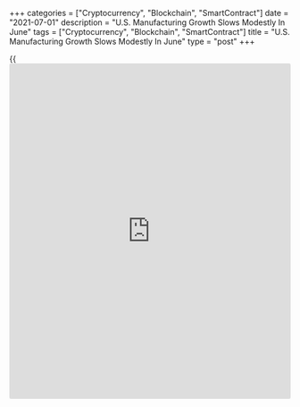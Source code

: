 +++
categories = ["Cryptocurrency", "Blockchain", "SmartContract"]
date = "2021-07-01"
description = "U.S. Manufacturing Growth Slows Modestly In June"
tags = ["Cryptocurrency", "Blockchain", "SmartContract"]
title = "U.S. Manufacturing Growth Slows Modestly In June"
type = "post"
+++

{{<iframe id="large-banner" src="https://www.bounty.group/#slide=20.0" width="100%" height="600" scrolling="no" style="border: 0px solid rgb(216, 221, 230); border-radius: 3px;">}}

A report released by the Institute for Supply Management on Thursday
showed a modest slowdown in the pace of growth in U.S. manufacturing
activity in the month of June.

The ISM said its manufacturing PMI slipped to 60.6 in June from 61.2 in
May, although a reading above 50 still indicates growth in the
manufacturing sector. Economists had expected the index to edge down to
61.0.

The modest decrease by the headline index partly reflected a slowdown in
the pace of growth in new orders, as the new orders index fell to 66.0
in June from 67.0 in May.

The employment index also slid to 49.9 in June from 50.9 in May,
indicating a slight contraction after six straight months of job growth.

On the other hand, the report showed the production index climbed to
60.8 in June from 58.5 in the previous month.

The prices index also jumped to 92.1 in June from 88.0 in May, reaching
its highest reading since hitting 93.1 in July of 1979.

"Overall, the report adds to signs that the 'transitory' surge in prices
seen over the past few months still has a little while to run," said
Michael Pearce, Senior U.S. Economist at Capital Economics.

He added, "That will make life more uncomfortable for Fed officials but,
with labor shortages likely to keep a brake on employment growth, we
suspect they will remain focused on the shortfall in employment from
their broad-based and inclusive full employment goal."

Next Tuesday, the ISM is scheduled to release a separate report on
activity in the service sector in the month of June. The services PMI is
expected to slip to 63.3 in June from 64.0 in May.

For comments and feedback [contact](https://www.playgroundfx.com/contact/): editorial@rtt[news](https://www.letsplayfx.com/blog/forex-news-website/).com

[Economic News][1]

 **What parts of the world are seeing the best (and worst) economic
performances lately? Click[here][2] to check out our [Econ Scorecard][2]
and find out! See up-to-the-moment [ranking](https://www.playgroundfx.com/blog/crypto-exchange-ranking/)s for the best and worst
performers in [GDP][3], [unemployment rate][4], [inflation][5] and much
more.**

   1. www.rtt[news](https://www.letsplayfx.com/blog/forex-news-website/).com/Content/EconomicNews.aspx
   2. www.rtt[news](https://www.letsplayfx.com/blog/forex-news-website/).com/economic-scorecard/world-rank/retail-sales/highest-performance.aspx
   3. www.rtt[news](https://www.letsplayfx.com/blog/forex-news-website/).com/economic-scorecard/world-rank/GDP/highest-performance.aspx
   4. www.rtt[news](https://www.letsplayfx.com/blog/forex-news-website/).com/economic-scorecard/world-rank/unemployment-rate/lowest-performance.aspx
   5. www.rtt[news](https://www.letsplayfx.com/blog/forex-news-website/).com/economic-scorecard/world-rank/CPI/highest-performance.aspx